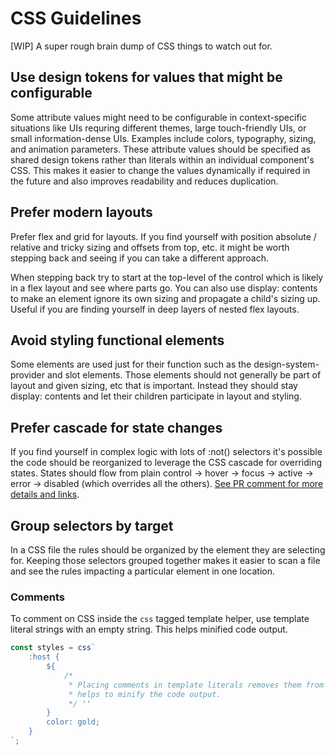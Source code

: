 # CSS Guidelines

[WIP] A super rough brain dump of CSS things to watch out for.

## Use design tokens for values that might be configurable

Some attribute values might need to be configurable in context-specific situations like UIs requring different themes, large touch-friendly UIs, or small information-dense UIs. Examples include colors, typography, sizing, and animation parameters. These attribute values should be specified as shared design tokens rather than literals within an individual component's CSS. This makes it easier to change the values dynamically if required in the future and also improves readability and reduces duplication.

## Prefer modern layouts

Prefer flex and grid for layouts. If you find yourself with position absolute / relative and tricky sizing and offsets from top, etc. it might be worth stepping back and seeing if you can take a different approach.

When stepping back try to start at the top-level of the control which is likely in a flex layout and see where parts go. You can also use display: contents to make an element ignore its own sizing and propagate a child's sizing up. Useful if you are finding yourself in deep layers of nested flex layouts.

## Avoid styling functional elements

Some elements are used just for their function such as the design-system-provider and slot elements. Those elements should not generally be part of layout and given sizing, etc that is important. Instead they should stay display: contents and let their children participate in layout and styling.

## Prefer cascade for state changes

If you find yourself in complex logic with lots of :not() selectors it's possible the code should be reorganized to leverage the CSS cascade for overriding states. States should flow from plain control -> hover -> focus -> active -> error -> disabled (which overrides all the others). [See PR comment for more details and links](https://github.com/ni/nimble/pull/73#discussion_r690792638).

## Group selectors by target

In a CSS file the rules should be organized by the element they are selecting for. Keeping those selectors grouped together makes it easier to scan a file and see the rules impacting a particular element in one location.

### Comments

To comment on CSS inside the `css` tagged template helper, use template literal strings with an empty string. This helps minified code output.

```ts
const styles = css`
    :host {
        ${
            /*
             * Placing comments in template literals removes them from the compiled code and
             * helps to minify the code output.
             */ ''
        }
        color: gold;
    }
`;
```